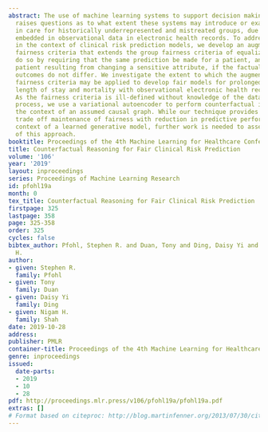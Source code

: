```yaml
---
abstract: The use of machine learning systems to support decision making in healthcare
  raises questions as to what extent these systems may introduce or exacerbate disparities
  in care for historically underrepresented and mistreated groups, due to biases implicitly
  embedded in observational data in electronic health records. To address this problem
  in the context of clinical risk prediction models, we develop an augmented counterfactual
  fairness criteria that extends the group fairness criteria of equalized odds. We
  do so by requiring that the same prediction be made for a patient, and a counterfactual
  patient resulting from changing a sensitive attribute, if the factual and counterfactual
  outcomes do not differ. We investigate the extent to which the augmented counterfactual
  fairness criteria may be applied to develop fair models for prolonged inpatient
  length of stay and mortality with observational electronic health records data.
  As the fairness criteria is ill-defined without knowledge of the data generating
  process, we use a variational autoencoder to perform counterfactual inference in
  the context of an assumed causal graph. While our technique provides a means to
  trade off maintenance of fairness with reduction in predictive performance in the
  context of a learned generative model, further work is needed to assess the generality
  of this approach.
booktitle: Proceedings of the 4th Machine Learning for Healthcare Conference
title: Counterfactual Reasoning for Fair Clinical Risk Prediction
volume: '106'
year: '2019'
layout: inproceedings
series: Proceedings of Machine Learning Research
id: pfohl19a
month: 0
tex_title: Counterfactual Reasoning for Fair Clinical Risk Prediction
firstpage: 325
lastpage: 358
page: 325-358
order: 325
cycles: false
bibtex_author: Pfohl, Stephen R. and Duan, Tony and Ding, Daisy Yi and Shah, Nigam
  H.
author:
- given: Stephen R.
  family: Pfohl
- given: Tony
  family: Duan
- given: Daisy Yi
  family: Ding
- given: Nigam H.
  family: Shah
date: 2019-10-28
address: 
publisher: PMLR
container-title: Proceedings of the 4th Machine Learning for Healthcare Conference
genre: inproceedings
issued:
  date-parts:
  - 2019
  - 10
  - 28
pdf: http://proceedings.mlr.press/v106/pfohl19a/pfohl19a.pdf
extras: []
# Format based on citeproc: http://blog.martinfenner.org/2013/07/30/citeproc-yaml-for-bibliographies/
---
```

